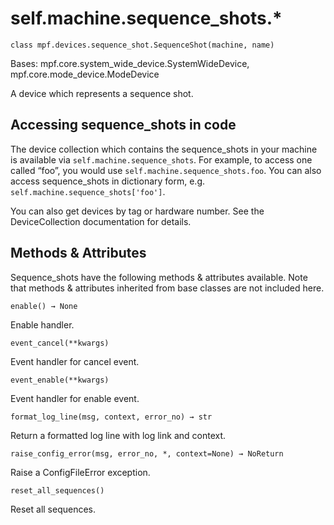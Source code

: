 
# self.machine.sequence_shots.*

`class mpf.devices.sequence_shot.SequenceShot(machine, name)`

Bases: mpf.core.system_wide_device.SystemWideDevice, mpf.core.mode_device.ModeDevice

A device which represents a sequence shot.

## Accessing sequence_shots in code

The device collection which contains the sequence_shots in your machine is available via `self.machine.sequence_shots`. For example, to access one called “foo”, you would use `self.machine.sequence_shots.foo`. You can also access sequence_shots in dictionary form, e.g. `self.machine.sequence_shots['foo']`.

You can also get devices by tag or hardware number. See the DeviceCollection documentation for details.

## Methods & Attributes

Sequence_shots have the following methods & attributes available. Note that methods & attributes inherited from base classes are not included here.

`enable() → None`

Enable handler.

`event_cancel(**kwargs)`

Event handler for cancel event.

`event_enable(**kwargs)`

Event handler for enable event.

`format_log_line(msg, context, error_no) → str`

Return a formatted log line with log link and context.

`raise_config_error(msg, error_no, *, context=None) → NoReturn`

Raise a ConfigFileError exception.

`reset_all_sequences()`

Reset all sequences.

